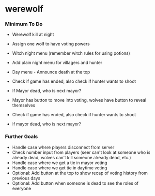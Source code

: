 # werewolf

### Minimum To Do

* Werewolf kill at night
* Assign one wolf to have voting powers

* Witch night menu (remember witch rules for using potions)

* Add plain night menu for villagers and hunter

* Day menu - Announce death at the top
* Check if game has ended, also check if hunter wants to shoot
* If Mayor dead, who is next mayor?

* Mayor has button to move into voting, wolves have button to reveal themselves

* Check if game has ended, also check if hunter wants to shoot
* If mayor dead, who is next mayor?

### Further Goals

* Handle case where players disconnect from server
* Check number input from players (seer can't look at someone who is already dead, wolves can't kill someone already dead, etc.)
* Handle case where we get a tie in mayor voting
* Handle case where we get tie in daytime voting
* Optional: Add button at the top to show recap of voting history from previous days
* Optional: Add button when someone is dead to see the roles of everyone
